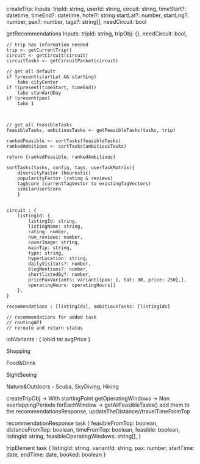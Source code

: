 createTrip:
Inputs: 
    tripId: string, 
    userId: string, 
    circuit: string, 
    timeStart?: datetime, 
    timeEnd?: datetime, 
    hotel?: string
    startLat?: number, 
    startLng?: number, 
    pax?: number, 
    tags?: string[],
    needCircuit: bool


getRecommendations
Inputs: 
    tripId: string,
    tripObj: {},
    needCircuit: bool,

    // trip has information needed 
    trip <- getCurrentTrip()
    circuit <- getCircuit(circuit)
    circuitTasks <- getCircuitPacket(circuit)
    
    // get all default
    if !present(startLat && startLng)
        take cityCenter
    if !(present(timeStart, timeEnd)) 
        take standardDay
    if !present(pax)
        take 1
    
    
    
    // get all feasibleTasks
    feasibleTasks, ambitiousTasks <- getFeasibleTasks(tasks, trip)
    
    rankedFeasible <- sortTasks(feasibleTasks)
    rankedAmbitious <- sortTasks(ambitiousTasks)
    
    return {rankedFeasible, rankedAmbitious}
    
    sortTasks(tasks, config, tags, userTaskMatrix){
        diversityFactor (heurestic) 
        popularityFactor (rating & reviews) 
        tagScore (currentTagVector to existingTagVectors) 
        similarUserScore 
        }
    
    
    circuit : {
        listingId: {
            listingId: string,
            listingName: string,
            rating: number,
            num_reviews: number,
            coverImage: string,
            mainTip: string,
            type: string,
            hyperLocation: string,
            dailyVisitors?: number,
            blogMentions?: number,
            shortlistedBy?: number,
            pricePaxVariants: variant[{pax: 1, tat: 30, price: 250},],
            operatingHours: operatingHours[]
        },
    }
    
    recommendations : [listingIds], ambitiousTasks: [listingIds]

    // recommendations for added task
    // routingAPI
    // reroute and return status




lobVariants : {
    lobId
    tat
    avgPrice
}


Shopping

Food&Drink

SightSeeing

Nature&Outdoors - Scuba, SkyDiving, Hiking







createTripObj -> With startingPoint 
getOperatingWindows -> Non overlappingPeriods
forEachWindow -> getAllFeasibleTasks() add them to the recommendationsResponse, updateTheDistance//travelTimeFromTop

recommendationResponse 
task {
    feasibleFromTop: boolean,
    distanceFromTop: boolean,
    timeFromTop: boolean,
    feasible: boolean,
    listingId: string,
    feasibleOperatingWindows: string[],
}

tripElement
task {
    listingId: string,
    variantId: string,
    pax: number,
    startTime: date,
    endTime: date,
    booked: boolean
}

 